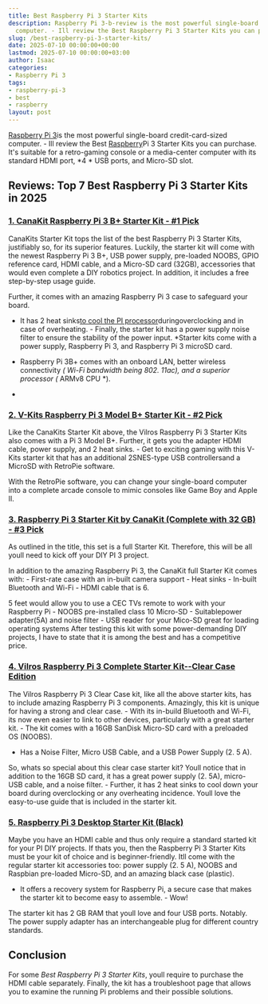 ```yaml
---
title: Best Raspberry Pi 3 Starter Kits
description: Raspberry Pi 3-b-review is the most powerful single-board credit-card-sized
  computer. - Ill review the Best Raspberry Pi 3 Starter Kits you can purchase. It's...
slug: /best-raspberry-pi-3-starter-kits/
date: 2025-07-10 00:00:00+00:00
lastmod: 2025-07-10 00:00:00+03:00
author: Isaac
categories:
- Raspberry Pi 3
tags:
- raspberry-pi-3
- best
- raspberry
layout: post
---
```

[Raspberry Pi 3](https://pestpolicy.com/[raspberry-pi-3](https://pestpolicy.com/raspberry-pi-models/)-b-review/)is the most powerful single-board credit-card-sized computer. - Ill review the Best [Raspberry](https://pestpolicy.com/best-heatsink-for-raspberry-pi-3/)Pi 3 Starter Kits you can purchase. It's suitable for a retro-gaming console or a media-center computer with its standard HDMI port, *4 * USB ports, and Micro-SD slot.

##  Reviews: Top 7 Best Raspberry Pi 3 Starter Kits in 2025

###  [1. CanaKit Raspberry Pi 3 B+ Starter Kit - #1 Pick](https://www.amazon.com/dp/B07BCC8PK7/?tag=p-policy-20)

CanaKits Starter Kit tops the list of the best Raspberry Pi 3 Starter Kits, justifiably so, for its superior features. Luckily, the starter kit will come with the newest Raspberry Pi 3 B+, USB power supply, pre-loaded NOOBS, GPIO reference card, HDMI cable, and a Micro-SD card (32GB), accessories that would even complete a DIY robotics project. In addition, it includes a free step-by-step usage guide.

Further, it comes with an amazing Raspberry Pi 3 case to safeguard your board.

- It has 2 heat sinks[to cool the PI processor](https://pestpolicy.com/best-heatsink-for-raspberry-pi-3/)duringoverclocking and in case of overheating. - Finally, the starter kit has a power supply noise filter to ensure the stability of the power input. *Starter kits come with a power supply, Raspberry Pi 3, and Raspberry Pi 3 microSD card.

* Raspberry Pi 3B+ comes with an onboard LAN, better wireless connectivity *(* *Wi-Fi bandwidth being 802. 11ac), and a superior processor (* ARMv8 CPU *).

*

###  [2. V-Kits Raspberry Pi 3 Model B+ Starter Kit - #2 Pick](https://www.amazon.com/dp/B07BDRD3LP/?tag=p-policy-20)

Like the CanaKits Starter Kit above, the Vilros Raspberry Pi 3 Starter Kits also comes with a Pi 3 Model B+. Further, it gets you the adapter HDMI cable, power supply, and 2 heat sinks. - Get to exciting gaming with this V-Kits starter kit that has an additional 2SNES-type USB controllersand a MicroSD with RetroPie software.

With the RetroPie software, you can change your single-board computer into a complete arcade console to mimic consoles like Game Boy and Apple II.

###  [3. Raspberry Pi 3 Starter Kit by CanaKit (Complete with 32 GB) - #3 Pick](https://www.amazon.com/dp/B01C6Q4GLE/?tag=p-policy-20)

As outlined in the title, this set is a full Starter Kit. Therefore, this will be all youll need to kick off your DIY PI 3 project.

In addition to the amazing Raspberry Pi 3, the CanaKit full Starter Kit comes with: - First-rate case with an in-built camera support - Heat sinks - In-built Bluetooth and Wi-Fi - HDMI cable that is 6.

5 feet would allow you to use a CEC TVs remote to work with your Raspberry Pi - NOOBS pre-installed class 10 Micro-SD - Suitablepower adapter(5A) and noise filter - USB reader for your Mico-SD great for loading operating systems After testing this kit with some power-demanding DIY projects, I have to state that it is among the best and has a competitive price.

###  [4. Vilros Raspberry Pi 3 Complete Starter Kit--Clear Case Edition](https://www.amazon.com/dp/B00L87YMGM/?tag=p-policy-20)

The Vilros Raspberry Pi 3 Clear Case kit, like all the above starter kits, has to include amazing Raspberry Pi 3 components. Amazingly, this kit is unique for having a strong and clear case. - With its in-build Bluetooth and Wi-Fi, its now even easier to link to other devices, particularly with a great starter kit. - The kit comes with a 16GB SanDisk Micro-SD card with a preloaded OS (NOOBS).

- Has a Noise Filter, Micro USB Cable, and a USB Power Supply (2. 5 A).

So, whats so special about this clear case starter kit? Youll notice that in addition to the 16GB SD card, it has a great power supply (2. 5A), micro-USB cable, and a noise filter. - Further, it has 2 heat sinks to cool down your board during overclocking or any overheating incidence. Youll love the easy-to-use guide that is included in the starter kit.

###  [5. Raspberry Pi 3 Desktop Starter Kit (Black)](https://www.amazon.com/dp/B0757ZYW4T/?tag=p-policy-20)

Maybe you have an HDMI cable and thus only require a standard started kit for your PI DIY projects. If thats you, then the Raspberry Pi 3 Starter Kits must be your kit of choice and is beginner-friendly. Itll come with the regular starter kit accessories too: power supply (2. 5 A), NOOBS and Raspbian pre-loaded Micro-SD, and an amazing black case (plastic).

- It offers a recovery system for Raspberry Pi, a secure case that makes the starter kit to become easy to assemble. - Wow!

The starter kit has 2 GB RAM that youll love and four USB ports. Notably. The power supply adapter has an interchangeable plug for different country standards.

##  Conclusion

For some *Best Raspberry Pi 3 Starter Kits*, youll require to purchase the HDMI cable separately. Finally, the kit has a troubleshoot page that allows you to examine the running Pi problems and their possible solutions.

